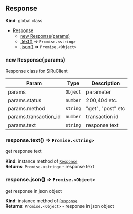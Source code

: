 <a name="Response"></a>

## Response
**Kind**: global class  

* [Response](#Response)
    * [new Response(params)](#new_Response_new)
    * [.text()](#Response+text) ⇒ <code>Promise.&lt;string&gt;</code>
    * [.json()](#Response+json) ⇒ <code>Promise.&lt;Object&gt;</code>

<a name="new_Response_new"></a>

### new Response(params)
Response class for SiRuClient


| Param | Type | Description |
| --- | --- | --- |
| params | <code>Object</code> | parameter |
| params.status | <code>number</code> | 200,404 etc. |
| params.method | <code>string</code> | "get", "post" etc |
| params.transaction_id | <code>number</code> | transaction id |
| params.text | <code>string</code> | response text |

<a name="Response+text"></a>

### response.text() ⇒ <code>Promise.&lt;string&gt;</code>
get response text

**Kind**: instance method of [<code>Response</code>](#Response)  
**Returns**: <code>Promise.&lt;string&gt;</code> - response text  
<a name="Response+json"></a>

### response.json() ⇒ <code>Promise.&lt;Object&gt;</code>
get response in json object

**Kind**: instance method of [<code>Response</code>](#Response)  
**Returns**: <code>Promise.&lt;Object&gt;</code> - response in json object  
